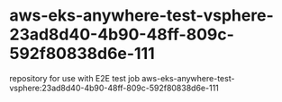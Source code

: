 # aws-eks-anywhere-test-vsphere-23ad8d40-4b90-48ff-809c-592f80838d6e-111
repository for use with E2E test job aws-eks-anywhere-test-vsphere:23ad8d40-4b90-48ff-809c-592f80838d6e-111
